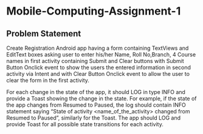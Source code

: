 # Mobile-Computing-Assignment-1

## Problem Statement
Create Registration Android app having a form containing TextViews and EditText boxes asking user to enter his/her Name, Roll No,Branch, 4 Course names in first activity containing Submit and Clear buttons with Submit Button Onclick event to show the users the entered information in second activity via Intent and with Clear Button Onclick event to allow the user to  clear the form in the first activity.

For each change in the state of the app, it should LOG in type INFO and provide a Toast showing the change in the state. For example, if the state of the app changes from Resumed to Paused, the log should contain INFO statement saying “State of activity <name_of_the_activity> changed from Resumed to Paused”, similarly for the Toast. The app should LOG and provide Toast for all possible state transitions for each activity. 
